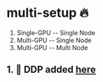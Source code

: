 # multi-setup 🔥
1. Single-GPU -- Single Node
2. Multi-GPU -- Single Node
3. Multi-GPU -- Multi Node

## 1. 🫡 DDP added [here](DDP.md)  